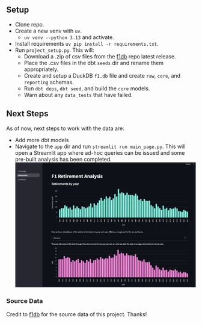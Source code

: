 
## Setup
- Clone repo.
- Create a new venv with `uv`.
  - `uv venv --python 3.13` and activate.
- Install requirements `uv pip install -r requirements.txt`.
- Run `project_setup.py`. This will:
  - Download a .zip of csv files from the [f1db](https://github.com/f1db/f1db) repo latest release.
  - Place the .csv files in the dbt `seeds` dir and rename them appropriately.
  - Create and setup a DuckDB `f1.db` file and create `raw`, `core`, and `reporting` schemas.
  - Run `dbt deps`, `dbt seed`, and build the `core` models.
  - Warn about any `data_tests` that have failed.

## Next Steps
As of now, next steps to work with the data are:
- Add more dbt models
- Navigate to the `app` dir and run `streamlit run main_page.py`. This will open a Streamlit app where ad-hoc queries can be issued and some pre-built analysis has been completed.
![Alt text](https://github.com/lucasasmith/f1-analytics/blob/main/assets/streamlit_demo.png)

### Source Data
Credit to [f1db](https://github.com/f1db/f1db) for the source data of this project. Thanks!
